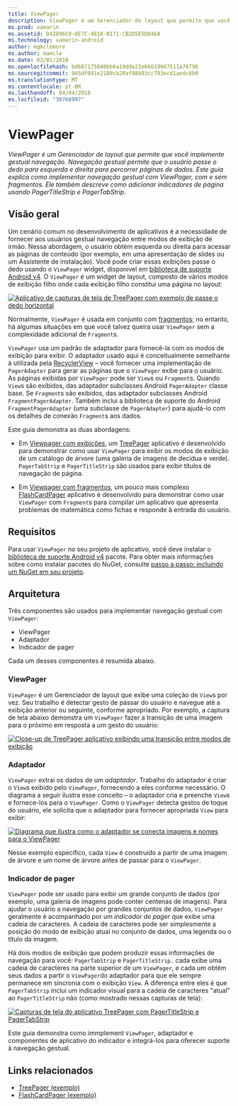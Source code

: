 ```yaml
---
title: ViewPager
description: ViewPager é um Gerenciador de layout que permite que você implemente gestual navegação. Navegação gestual permite que o usuário passe o dedo para esquerda e direita para percorrer páginas de dados. Este guia explica como implementar navegação gestual com ViewPager, com e sem fragmentos. Ele também descreve como adicionar indicadores de página usando PagerTitleStrip e PagerTabStrip.
ms.prod: xamarin
ms.assetid: D42896C0-DE7C-4818-B171-CB2D5E5DD46A
ms.technology: xamarin-android
author: mgmclemore
ms.author: mamcle
ms.date: 03/01/2018
ms.openlocfilehash: bd687175048bb6a19dde21e66619667511a76796
ms.sourcegitcommit: 945df041e2180cb20af08b83cc703ecd1aedc6b0
ms.translationtype: MT
ms.contentlocale: pt-BR
ms.lasthandoff: 04/04/2018
ms.locfileid: "30768997"
---
```

# <a name="viewpager"></a>ViewPager

_ViewPager é um Gerenciador de layout que permite que você implemente gestual navegação. Navegação gestual permite que o usuário passe o dedo para esquerda e direita para percorrer páginas de dados. Este guia explica como implementar navegação gestual com ViewPager, com e sem fragmentos. Ele também descreve como adicionar indicadores de página usando PagerTitleStrip e PagerTabStrip._

 
## <a name="overview"></a>Visão geral

Um cenário comum no desenvolvimento de aplicativos é a necessidade de fornecer aos usuários gestual navegação entre modos de exibição de irmão. Nessa abordagem, o usuário obtém esquerda ou direita para acessar as páginas de conteúdo (por exemplo, em uma apresentação de slides ou um Assistente de instalação). Você pode criar essas exibições passe o dedo usando o `ViewPager` widget, disponível em [biblioteca de suporte Android v4](https://www.nuget.org/packages/Xamarin.Android.Support.v4/). O `ViewPager` é um widget de layout, composto de vários modos de exibição filho onde cada exibição filho constitui uma página no layout: 

[![Aplicativo de capturas de tela de TreePager com exemplo de passe o dedo horizontal](images/01-intro-sml.png)](images/01-intro.png#lightbox)

Normalmente, `ViewPager` é usada em conjunto com [fragmentos](https://developer.xamarin.com/guides/android/platform_features/fragments/); no entanto, há algumas situações em que você talvez queira usar `ViewPager` sem a complexidade adicional de `Fragment`s.

`ViewPager` usa um padrão de adaptador para fornecê-la com os modos de exibição para exibir. O adaptador usado aqui é conceitualmente semelhante à utilizada pela [RecyclerView](~/android/user-interface/layouts/recycler-view/index.md) &ndash; você fornecer uma implementação de `PagerAdapter` para gerar as páginas que o `ViewPager` exibe para o usuário. As páginas exibidas por `ViewPager` pode ser `View`s ou `Fragment`s. Quando `View`s são exibidos, das adaptador subclasses Android `PagerAdapter` classe base. Se `Fragment`s são exibidos, das adaptador subclasses Android `FragmentPagerAdapter`. Também inclui a biblioteca de suporte do Android `FragmentPagerAdapter` (uma subclasse de `PagerAdapter`) para ajudá-lo com os detalhes de conexão `Fragment`s aos dados. 

Este guia demonstra as duas abordagens: 

-   Em [Viewpager com exibições](~/android/user-interface/controls/view-pager/viewpager-and-views.md), um [TreePager](https://developer.xamarin.com/samples/monodroid/UserInterface/TreePager/) aplicativo é desenvolvido para demonstrar como usar `ViewPager` para exibir os modos de exibição de um catálogo de árvore (uma galeria de imagens de decídua e verde). 
    `PagerTabStrip`  e `PagerTitleStrip` são usados para exibir títulos de navegação de página.

-   Em [Viewpager com fragmentos](~/android/user-interface/controls/view-pager/viewpager-and-fragments.md), um pouco mais complexo [FlashCardPager](https://developer.xamarin.com/samples/monodroid/UserInterface/TreePager/) aplicativo é desenvolvido para demonstrar como usar `ViewPager` com `Fragment`s para compilar um aplicativo que apresenta problemas de matemática como fichas e responde à entrada do usuário. 


## <a name="requirements"></a>Requisitos

Para usar `ViewPager` no seu projeto de aplicativo, você deve instalar o [biblioteca de suporte Android v4](https://www.nuget.org/packages/Xamarin.Android.Support.v4/) pacote. Para obter mais informações sobre como instalar pacotes do NuGet, consulte [passo a passo: incluindo um NuGet em seu projeto](https://docs.microsoft.com/visualstudio/mac/nuget-walkthrough). 

 
## <a name="architecture"></a>Arquitetura

Três componentes são usados para implementar navegação gestual com `ViewPager`:

-   ViewPager
-   Adaptador
-   Indicador de pager

Cada um desses componentes é resumida abaixo.



### <a name="viewpager"></a>ViewPager

`ViewPager` é um Gerenciador de layout que exibe uma coleção de `View`s por vez. Seu trabalho é detectar gesto de passar do usuário e navegue até a exibição anterior ou seguinte, conforme apropriado. Por exemplo, a captura de tela abaixo demonstra um `ViewPager` fazer a transição de uma imagem para o próximo em resposta a um gesto do usuário: 

[![Close-up de TreePager aplicativo exibindo uma transição entre modos de exibição](images/02-transition-sml.png)](images/02-transition.png#lightbox)


### <a name="adapter"></a>Adaptador

`ViewPager` extrai os dados de um *adaptador*. Trabalho do adaptador é criar o `View`s exibido pelo `ViewPager`, fornecendo a eles conforme necessário. O diagrama a seguir ilustra esse conceito &ndash; o adaptador cria e preenche `View`s e fornece-los para o `ViewPager`. Como o `ViewPager` detecta gestos de toque do usuário, ele solicita que o adaptador para fornecer apropriada `View` para exibir: 

[![Diagrama que ilustra como o adaptador se conecta imagens e nomes para o ViewPager](images/03-adapter-sml.png)](images/03-adapter.png#lightbox)

Nesse exemplo específico, cada `View` é construído a partir de uma imagem de árvore e um nome de árvore antes de passar para o `ViewPager`. 



### <a name="pager-indicator"></a>Indicador de pager

`ViewPager` pode ser usado para exibir um grande conjunto de dados (por exemplo, uma galeria de imagens pode conter centenas de imagens). Para ajudar o usuário a navegação por grandes conjuntos de dados, `ViewPager` geralmente é acompanhado por um *indicador de pager* que exibe uma cadeia de caracteres. A cadeia de caracteres pode ser simplesmente a posição do modo de exibição atual no conjunto de dados, uma legenda ou o título da imagem. 

Há dois modos de exibição que podem produzir essas informações de navegação para você: `PagerTabStrip` e `PagerTitleStrip.` cada exibe uma cadeia de caracteres na parte superior de um `ViewPager`, e cada um obtém seus dados a partir o `ViewPager`do adaptador para que ele sempre permanece em sincronia com o exibição `View`. A diferença entre eles é que `PagerTabStrip` inclui um indicador visual para a cadeia de caracteres "atual" ao `PagerTitleStrip` não (como mostrado nessas capturas de tela): 

[![Capturas de tela do aplicativo TreePager com PagerTitleStrip e PagerTabStrip](images/04-comparison-sml.png)](images/04-comparison.png#lightbox)

Este guia demonstra como immplement `ViewPager`, adaptador e componentes de aplicativo do indicador e integrá-los para oferecer suporte à navegação gestual. 



## <a name="related-links"></a>Links relacionados

- [TreePager (exemplo)](https://developer.xamarin.com/samples/monodroid/UserInterface/TreePager)
- [FlashCardPager (exemplo)](https://developer.xamarin.com/samples/monodroid/UserInterface/FlashCardPager)
